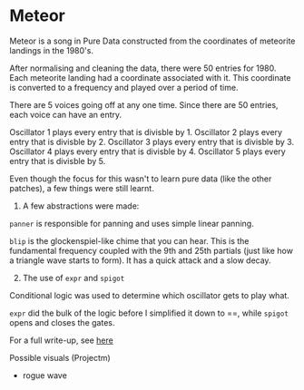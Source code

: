 # Meteor

Meteor is a song in Pure Data constructed from the coordinates of meteorite
landings in the 1980's.

After normalising and cleaning the data, there were 50 entries for 1980. Each
meteorite landing had a coordinate associated with it. This coordinate is
converted to a frequency and played over a period of time.

There are 5 voices going off at any one time. Since there are 50 entries, each
voice can have an entry.

Oscillator 1 plays every entry that is divisble by 1.
Oscillator 2 plays every entry that is divisble by 2.
Oscillator 3 plays every entry that is divisble by 3.
Oscillator 4 plays every entry that is divisble by 4.
Oscillator 5 plays every entry that is divisble by 5.

Even though the focus for this wasn't to learn pure data (like the other patches), a few things were still learnt.

1) A few abstractions were made:

`panner` is responsible for panning and uses simple linear panning.

`blip` is the glockenspiel-like chime that you can hear. This is the fundamental
frequency coupled with the 9th and 25th partials (just like how a triangle wave starts to
form). It has a quick attack and a slow decay.

2) The use of `expr` and `spigot`

Conditional logic was used to determine which oscillator gets to play what.

`expr` did the bulk of the logic before I simplified it down to ==,  while `spigot` opens and closes the gates.

For a full write-up, see
[here](https://github.com/joereynolds/life/docs/pure-data/meteors/docs/meteor.md)

Possible visuals (Projectm)
- rogue wave
